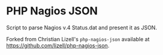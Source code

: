 # PHP Nagios JSON

Script to parse Nagios v.4 Status.dat and present it as JSON.

Forked from Christian Lizell's `php-nagios-json` available at https://github.com/lizell/php-nagios-json.
